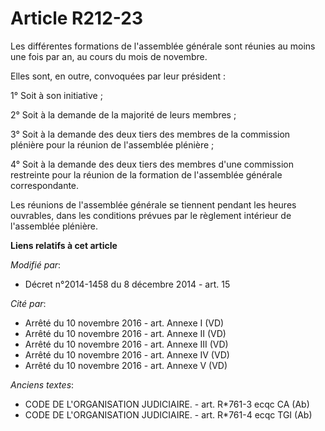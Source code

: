 # Article R212-23

Les différentes formations de l'assemblée générale sont réunies au moins une fois par an, au cours du mois de novembre.

Elles sont, en outre, convoquées par leur président :

1° Soit à son initiative ;

2° Soit à la demande de la majorité de leurs membres ;

3° Soit à la demande des deux tiers des membres de la commission plénière pour la réunion de l'assemblée plénière ;

4° Soit à la demande des deux tiers des membres d'une commission restreinte pour la réunion de la formation de l'assemblée
générale correspondante.

Les réunions de l'assemblée générale se tiennent pendant les heures ouvrables, dans les conditions prévues par le règlement
intérieur de l'assemblée plénière.

**Liens relatifs à cet article**

_Modifié par_:

  - Décret n°2014-1458 du 8 décembre 2014 - art. 15

_Cité par_:

  - Arrêté du 10 novembre 2016 - art. Annexe I (VD)
  - Arrêté du 10 novembre 2016 - art. Annexe II (VD)
  - Arrêté du 10 novembre 2016 - art. Annexe III (VD)
  - Arrêté du 10 novembre 2016 - art. Annexe IV (VD)
  - Arrêté du 10 novembre 2016 - art. Annexe V (VD)

_Anciens textes_:

  - CODE DE L'ORGANISATION JUDICIAIRE. - art. R*761-3 ecqc CA (Ab)
  - CODE DE L'ORGANISATION JUDICIAIRE. - art. R*761-4 ecqc TGI (Ab)
